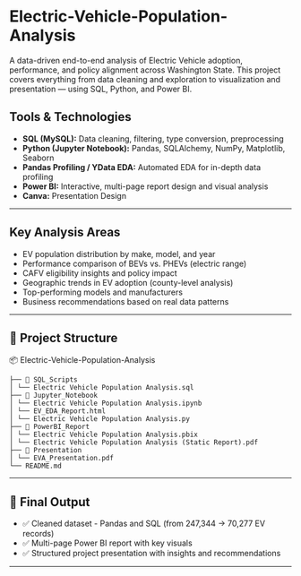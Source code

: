 # Electric-Vehicle-Population-Analysis

A data-driven end-to-end analysis of Electric Vehicle adoption, performance, and policy alignment across Washington State. This project covers everything from data cleaning and exploration to visualization and presentation — using SQL, Python, and Power BI.

## Tools & Technologies

- **SQL (MySQL):** Data cleaning, filtering, type conversion, preprocessing  
- **Python (Jupyter Notebook):** Pandas, SQLAlchemy, NumPy, Matplotlib, Seaborn
- **Pandas Profiling / YData EDA:** Automated EDA for in-depth data profiling
- **Power BI:** Interactive, multi-page report design and visual analysis
- **Canva:** Presentation Design

----

## Key Analysis Areas

- EV population distribution by make, model, and year  
- Performance comparison of BEVs vs. PHEVs (electric range)  
- CAFV eligibility insights and policy impact  
- Geographic trends in EV adoption (county-level analysis)  
- Top-performing models and manufacturers  
- Business recommendations based on real data patterns

----

## 📁 Project Structure

📦 Electric-Vehicle-Population-Analysis

    ├── 📂 SQL_Scripts
    │ └── Electric Vehicle Population Analysis.sql
    ├── 📂 Jupyter_Notebook
    │ └── Electric Vehicle Population Analysis.ipynb
    │ └── EV_EDA_Report.html
    │ └── Electric Vehicle Population Analysis.py
    ├── 📂 PowerBI_Report
    │ └── Electric Vehicle Population Analysis.pbix
    │ └── Electric Vehicle Population Analysis (Static Report).pdf
    ├── 📂 Presentation
    │ └── EVA_Presentation.pdf
    └── README.md


----

## 📌 Final Output

- ✅ Cleaned dataset - Pandas and SQL (from 247,344 → 70,277 EV records)
- ✅ Multi-page Power BI report with key visuals
- ✅ Structured project presentation with insights and recommendations

----
